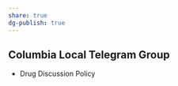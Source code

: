 ```yaml
---
share: true
dg-publish: true
---
```

## Columbia Local Telegram Group

- Drug Discussion Policy